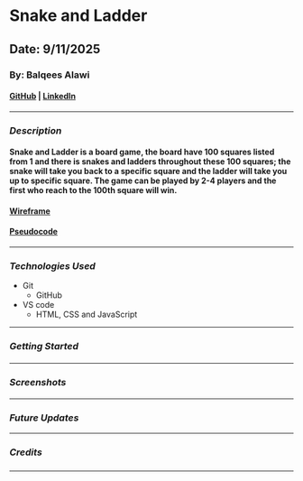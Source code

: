 # Snake and Ladder

## Date: 9/11/2025

### By: Balqees Alawi

#### [GitHub](https://github.com/balqeesalawi) | [LinkedIn](https://www.linkedin.com/in/balqees-alawi-3613a4307/)
***

### ***Description***
#### Snake and Ladder is a board game, the board have 100 squares listed from 1 and there is snakes and ladders throughout these 100 squares; the snake will take you back to a specific square and the ladder will take you up to specific square. The game can be played by 2-4 players and the first who reach to the 100th square will win.

#### [Wireframe](https://www.figma.com/design/KyuiGAMqhovDtrQqPJgl55/Untitled?node-id=1-15&t=e9z9hrTpDxsyXkzr-1)
#### [Pseudocode](https://docs.google.com/document/d/13_6rnjGrSvvBGDa7bRWspONQV8yNxRg4/edit?usp=drive_link&ouid=112319713171557883668&rtpof=true&sd=true)
***

### ***Technologies Used***
* Git
   * GitHub
* VS code
  * HTML, CSS and JavaScript
***

### ***Getting Started***

####
####

***

### ***Screenshots***
####

####
***

### ***Future Updates***

***

### ***Credits***
#####
***
